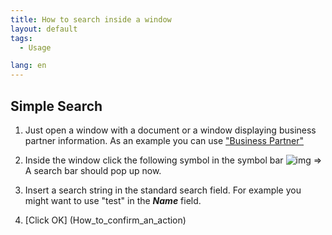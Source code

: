 ```yaml
---
title: How to search inside a window
layout: default
tags:
  - Usage

lang: en
---
```


## Simple Search

1. Just open a window with a document or a window displaying business partner information. As an example you can use ["Business Partner"](How_to_find_and_open_a_window)
1. Inside the window click the following symbol in the symbol bar ![img](../images/icons/Find24.png)
 => A search bar should pop up now.

1. Insert a search string in the standard search field. For example you might want to use "test" in the ***Name*** field.
1. [Click OK] (How_to_confirm_an_action)
